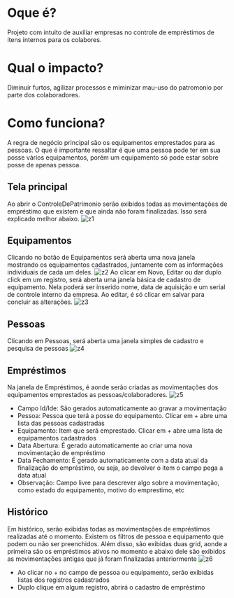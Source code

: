 # Oque é?
Projeto com intuito de auxiliar empresas no controle de empréstimos de itens internos para os colabores.

# Qual o impacto?
Diminuir furtos, agilizar processos e miminizar mau-uso do patromonio por parte dos colaboradores.

# Como funciona?
A regra de negócio principal são os equipamentos emprestados para as pessoas. O que é importante ressaltar é que uma pessoa pode ter em sua posse vários equipamentos, porém um equipamento só pode estar sobre posse de apenas pessoa.
## Tela principal
Ao abrir o ControleDePatrimonio serão exibidos todas as movimentações de empréstimo que existem e que ainda não foram finalizadas. Isso será explicado melhor abaixo.
![z1](https://github.com/nathanndos/ControleDePatrimonio/assets/77414867/8e363780-f3ff-43a1-832f-c2ffb8cd1958)

## Equipamentos
Clicando no botão de Equipamentos será aberta uma nova janela mostrando os equipamentos cadastrados, juntamente com as informações individuais de cada um deles.
![z2](https://github.com/nathanndos/ControleDePatrimonio/assets/77414867/a04daf47-aba0-48f6-85ef-9012eaaff604)
Ao clicar em Novo, Editar ou dar duplo click em um registro, será aberta uma janela básica de cadastro de equipamento. Nela poderá ser inserido nome, data de aquisição e um serial de controle interno da empresa. Ao editar, é só clicar em salvar para concluir as alterações.
![z3](https://github.com/nathanndos/ControleDePatrimonio/assets/77414867/9c9a429d-de4e-448e-aa71-551e9893d608)

## Pessoas

Clicando em Pessoas, será aberta uma janela simples de cadastro e pesquisa de pessoas
![z4](https://github.com/nathanndos/ControleDePatrimonio/assets/77414867/f032f6cc-bdc7-40e4-95e5-dca60449ddee)

## Empréstimos

Na janela de Empréstimos, é aonde serão criadas as movimentações dos equipamentos emprestados as pessoas/colaboradores.
![z5](https://github.com/nathanndos/ControleDePatrimonio/assets/77414867/d3673d2b-1fbb-45b1-b231-de352cf63242)

- Campo Id/Ide: São gerados automaticamente ao gravar a movimentação
- Pessoa: Pessoa que terá a posse do equipamento. Clicar em + abre uma lista das pessoas cadastradas
- Equipamento: Item que será emprestado. Clicar em + abre uma lista de equipamentos cadastrados
- Data Abertura: É gerado automaticamente ao criar uma nova movimentação de empréstimo
- Data Fechamento: É gerado automaticamente com a data atual da finalização do empréstimo, ou seja, ao devolver o item o campo pega a data atual
- Observação: Campo livre para descrever algo sobre a movimentação, como estado do equipamento, motivo do emprestimo, etc

## Histórico
Em histórico, serão exibidas todas as movimentações de empréstimos realizadas até o momento. Existem os filtros de pessoa e equipamento que podem ou não ser preenchidos. Além disso, são exibidas duas grid, aonde a primeira são os empréstimos ativos no momento e abaixo dele são exibidos as movimentações antigas que já foram finalizadas anteriormente 
![z6](https://github.com/nathanndos/ControleDePatrimonio/assets/77414867/0dfcf68b-040c-4c61-890b-b91332390188)
- Ao clicar no + no campo de pessoa ou equipamento, serão exibidas listas dos registros cadastrados
- Duplo clique em algum registro, abrirá o cadastro de empréstimo

